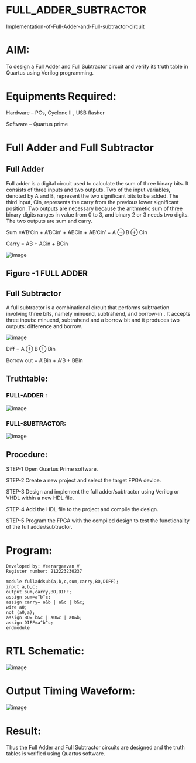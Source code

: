 # FULL_ADDER_SUBTRACTOR

Implementation-of-Full-Adder-and-Full-subtractor-circuit

# AIM:

To design a Full Adder and Full Subtractor circuit and verify its truth table in Quartus using Verilog programming.

# Equipments Required:

Hardware – PCs, Cyclone II , USB flasher

Software – Quartus prime

# Full Adder and Full Subtractor

## Full Adder

Full adder is a digital circuit used to calculate the sum of three binary bits. It consists of three inputs and two outputs. Two of the input variables, denoted by A and B, represent the two significant bits to be added. The third input, Cin, represents the carry from the previous lower significant position. Two outputs are necessary because the arithmetic sum of three binary digits ranges in value from 0 to 3, and binary 2 or 3 needs two digits. The two outputs are sum and carry.

Sum =A’B’Cin + A’BCin’ + ABCin + AB’Cin’ = A ⊕ B ⊕ Cin 

Carry = AB + ACin + BCin

![image](https://github.com/naavaneetha/FULL_ADDER_SUBTRACTOR/assets/154305477/0f30ba51-5ffb-4198-845f-18e054f675e7)

## Figure -1 FULL ADDER

## Full Subtractor

A full subtractor is a combinational circuit that performs subtraction involving three bits, namely minuend, subtrahend, and borrow-in . It accepts three inputs: minuend, subtrahend and a borrow bit and it produces two outputs: difference and borrow.

![image](https://github.com/naavaneetha/FULL_ADDER_SUBTRACTOR/assets/154305477/02b24f51-ab51-4304-9ad6-7b81ffc1ead5)

Diff = A ⊕ B ⊕ Bin 

Borrow out = A'Bin + A'B + BBin

## Truthtable:
### FULL-ADDER : 
![image](https://github.com/arbasil05/FULL_ADDER_SUBTRACTOR/assets/144218037/fe8a893e-7da2-49a7-b5f0-1fc2e4a1976f)
### FULL-SUBTRACTOR:
![image](https://github.com/arbasil05/FULL_ADDER_SUBTRACTOR/assets/144218037/532faf89-78bb-4299-b8ca-9a967622141a)


## Procedure:

STEP-1 Open Quartus Prime software.

STEP-2 Create a new project and select the target FPGA device.

STEP-3 Design and implement the full adder/subtractor using Verilog or VHDL within a new HDL file.

STEP-4 Add the HDL file to the project and compile the design.

STEP-5 Program the FPGA with the compiled design to test the functionality of the full adder/subtractor.

# Program:

```
Developed by: Veerargaavan V
Register number: 212223230237

module fulladdsub(a,b,c,sum,carry,BO,DIFF);
input a,b,c;
output sum,carry,BO,DIFF;
assign sum=a^b^c;
assign carry= a&b | a&c | b&c;
wire a0;
not (a0,a);
assign BO= b&c | a0&c | a0&b;
assign DIFF=a^b^c;
endmodule
```

# RTL Schematic:
![image](https://github.com/arbasil05/FULL_ADDER_SUBTRACTOR/assets/144218037/776457b8-69fb-4627-87a1-4c58b479b2c9)


# Output Timing Waveform:
![image](https://github.com/arbasil05/FULL_ADDER_SUBTRACTOR/assets/144218037/db43bff2-a490-4df7-8099-e8dfba237afa)



# Result:

Thus the Full Adder and Full Subtractor circuits are designed and the truth tables is verified using Quartus software.



